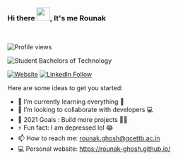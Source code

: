 ### Hi there <img src="https://raw.githubusercontent.com/iampavangandhi/iampavangandhi/master/gifs/Hi.gif" width="30px">, It's me Rounak

<!--<p align="center"><img width="80%" src="./assets/gh-readme-header.png" /></p>-->

<br />

![Profile views](https://gpvc.arturio.dev/rounak-ghosh)

![Student  Bachelors of Technology](https://user-images.githubusercontent.com/62801352/123928593-ad983300-d9ab-11eb-8e4a-cb7dae27e5da.png)

[![Website](https://img.shields.io/website?down_color=Red&down_message=Offline&label=rounak-ghosh.github.io&style=for-the-badge&up_color=Green&up_message=Online&url=https%3A%2F%2Frounak-ghosh.github.io%2F)](https://rounak-ghosh.github.io/)
[![LinkedIn Follow](https://img.shields.io/website?down_color=Red&down_message=Active&label=rounak%20ghosh&logo=linkedin&style=for-the-badge&up_color=Blue&up_message=Active&url=https%3A%2F%2Fwww.linkedin.com%2Fin%2Frounak-ghosh-b88649191)](https://www.linkedin.com/in/rounak-ghosh-b88649191)


Here are some ideas to get you started:

- 🌱 I’m currently learning everything 🤣
- 👫 I’m looking to collaborate with developers 💻
- 🥅 2021 Goals : Build more projects 👨‍🎓
- ⚡ Fun fact: I am depressed lol 😂
- 📫 How to reach me: rounak.ghosh@gcettb.ac.in
- 💻 Personal website: https://rounak-ghosh.github.io/

